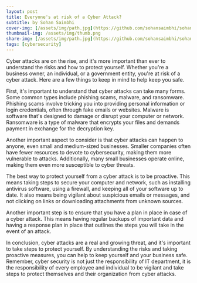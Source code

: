 ```yaml
---
layout: post
title: Everyone's at risk of a Cyber Attack?
subtitle: by Sohan Saimbhi
cover-img: [/assets/img/path.jpg](https://github.com/sohansaimbhi/sohansaimbhi.github.io/blob/3e28159c80789c221aaf54893f0a8dd78d0a8230/assets/img/kasp-threatmap.png?raw=true)
thumbnail-img: /assets/img/thumb.png
share-img: [/assets/img/path.jpg](https://github.com/sohansaimbhi/sohansaimbhi.github.io/blob/3e28159c80789c221aaf54893f0a8dd78d0a8230/assets/img/kasp-threatmap.png?raw=true)
tags: [cybersecurity]
---
```


Cyber attacks are on the rise, and it's more important than ever to understand the risks and how to protect yourself. Whether you're a business owner, an individual, or a government entity, you're at risk of a cyber attack. Here are a few things to keep in mind to help keep you safe.

First, it's important to understand that cyber attacks can take many forms. Some common types include phishing scams, malware, and ransomware. Phishing scams involve tricking you into providing personal information or login credentials, often through fake emails or websites. Malware is software that's designed to damage or disrupt your computer or network. Ransomware is a type of malware that encrypts your files and demands payment in exchange for the decryption key.

Another important aspect to consider is that cyber attacks can happen to anyone, even small and medium-sized businesses. Smaller companies often have fewer resources to devote to cybersecurity, making them more vulnerable to attacks. Additionally, many small businesses operate online, making them even more susceptible to cyber threats.

The best way to protect yourself from a cyber attack is to be proactive. This means taking steps to secure your computer and network, such as installing antivirus software, using a firewall, and keeping all of your software up to date. It also means being vigilant about suspicious emails or messages, and not clicking on links or downloading attachments from unknown sources.

Another important step is to ensure that you have a plan in place in case of a cyber attack. This means having regular backups of important data and having a response plan in place that outlines the steps you will take in the event of an attack.

In conclusion, cyber attacks are a real and growing threat, and it's important to take steps to protect yourself. By understanding the risks and taking proactive measures, you can help to keep yourself and your business safe. Remember, cyber security is not just the responsibility of IT department, it is the responsibility of every employee and individual to be vigilant and take steps to protect themselves and their organization from cyber attacks.
